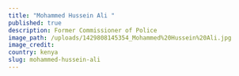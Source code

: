 ```yaml
---
title: "Mohammed Hussein Ali "
published: true
description: Former Commissioner of Police
image_path: /uploads/1429808145354_Mohammed%20Hussein%20Ali.jpg
image_credit:
country: kenya
slug: mohammed-hussein-ali
---
```


